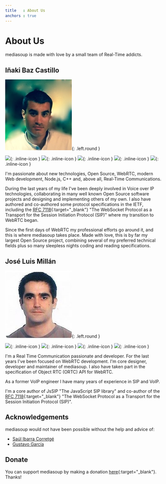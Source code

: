 ```yaml
---
title   : About Us
anchors : true
---
```



# About Us

mediasoup is made with love by a small team of Real-Time addicts.


## Iñaki Baz Castillo

![Iñaki Baz Castillo][ibc-photo]{: .left.round }

[![][website-icon]][ibc-website-url]{: .inline-icon }
[![][github-icon]][ibc-github-url]{: .inline-icon }
[![][github-icon]][versatica-github-url]{: .inline-icon }
[![][linkedin-icon]][ibc-linkedin-url]{: .inline-icon }
[![][twitter-icon]][ibc-twitter-url]{: .inline-icon }
<!-- [![][upwork-icon]][ibc-upwork-url]{: .inline-icon } -->

I'm passionate about new technologies, Open Source, WebRTC, modern Web development, Node.js, C++ and, above all, Real-Time Communications.

During the last years of my life I've been deeply involved in Voice over IP technologies, collaborating in many well known Open Source software projects and designing and implementing others of my own. I also have authored and co-authored some protocol specifications in the IETF, including the [RFC 7118][rfc7118-url]{:target="_blank"} "The WebSocket Protocol as a Transport for the Session Initiation Protocol (SIP)" where my transition to WebRTC began.

Since the first days of WebRTC my professional efforts go around it, and this is where mediasoup takes place. Made with love, this is by far my largest Open Source project, combining several of my preferred technical fields plus so many sleepless nights coding and reading specifications.


## José Luis Millán

![José Luis Millán][jmillan-photo]{: .left.round }

[![][github-icon]][jmillan-github-url]{: .inline-icon }
[![][github-icon]][versatica-github-url]{: .inline-icon }
[![][linkedin-icon]][jmillan-linkedin-url]{: .inline-icon }
[![][twitter-icon]][jmillan-twitter-url]{: .inline-icon }

I'm a Real Time Communication passionate and developer. For the last years I've been focused on WebRTC development. I'm core designer, developer and maintainer of mediasoup. I also have taken part in the specification of Object RTC (ORTC) API for WebRTC.

As a former VoIP engineer I have many years of experience in SIP and VoIP.

I'm a core author of JsSIP "The JavaScript SIP library" and co-author of the [RFC 7118][rfc7118-url]{:target="_blank"} "The WebSocket Protocol as a Transport for the Session Initiation Protocol (SIP)".


## Acknowledgements

mediasoup would not have been possible without the help and advice of:

* [Saúl Ibarra Corretgé][saghul-personal-url]
* [Gustavo García][gustavo-personal-url]


## Donate

You can support mediasoup by making a donation [here][paypal-url]{:target="_blank"}. Thanks!




[ibc-photo]: /images/ibc.jpg
[ibc-website-url]: https://inakibaz.me
[ibc-github-url]: https://github.com/ibc
[ibc-linkedin-url]: https://linkedin.com/in/inakibaz
[ibc-twitter-url]: https://twitter.com/ibc_tw
[ibc-upwork-url]: https://www.upwork.com/o/profiles/users/_~01d3a30a4d8a3d0690/

[jmillan-photo]: /images/jmillan.jpg
[jmillan-github-url]: https://github.com/jmillan
[jmillan-linkedin-url]: https://www.linkedin.com/in/jos%C3%A9-luis-mill%C3%A1n-a423683b/
[jmillan-twitter-url]: https://twitter.com/jomivi

[versatica-github-url]: https://github.com/versatica

[website-icon]: /images/icon-website.svg
[github-icon]: /images/icon-github.svg
[linkedin-icon]: /images/icon-linkedin.svg
[twitter-icon]: /images/icon-twitter.svg
[upwork-icon]: /images/icon-upwork.svg

[rfc7118-url]: https://tools.ietf.org/html/rfc7118
[saghul-personal-url]: https://about.me/saghul
[gustavo-personal-url]: http://www.rtcbits.com
[paypal-url]: https://paypal.me/inakibazcastillo/100



